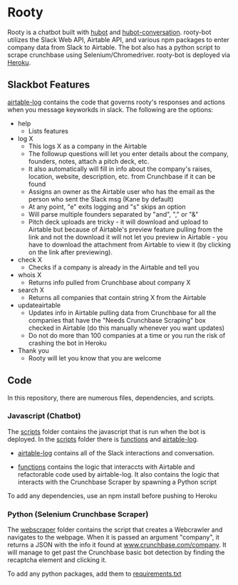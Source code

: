 # Rooty
Rooty is a chatbot built with [hubot](https://hubot.github.com/) and [hubot-conversation](https://www.npmjs.com/package/hubot-conversation). rooty-bot utilizes the Slack Web API, Airtable API, and various npm packages to enter company data from Slack to Airtable. The bot also has a python script to scrape crunchbase using Selenium/Chromedriver. rooty-bot is deployed via [Heroku](https://dashboard.heroku.com/apps/rooty-bot/logs).

## Slackbot Features
[airtable-log](./scripts/airtable-log.py) contains the code that governs rooty's responses and actions when you message keyworkds in slack. The following are the options:

* help
	* Lists features
* log X
	* This logs X as a company in the Airtable
	* The followup questions will let you enter details about the company, founders, notes, attach a pitch deck, etc.
	* It also automatically will fill in info about the company's raises, location, website, description, etc. from Crunchbase if it can be found
	* Assigns an owner as the Airtable user who has the email as the person who sent the Slack msg (Kane by default)
	* At any point, "e" exits logging and "s" skips an option
	* Will parse multiple founders separated by "and", "," or "&"
	* Pitch deck uploads are tricky - it will download and upload to Airtable but because of Airtable's preview feature pulling from the link and not the download it will not let you preview in Airtable - you have to download the attachment from Airtable to view it (by clicking on the link after previewing).
* check X
	* Checks if a company is already in the Airtable and tell you
* whois X
	* Returns info pulled from Crunchbase about company X
* search X
	* Returns all companies that contain string X from the Airtable
* updateairtable
	* Updates info in Airtable pulling data from Crunchbase for all the companies that have the "Needs Crunchbase Scraping" box checked in Airtable (do this manually whenever you want updates)
	* Do not do more than 100 companies at a time or you run the risk of crashing the bot in Heroku
* Thank you
	* Rooty will let you know that you are welcome

## Code
In this repository, there are numerous files, dependencies, and scripts. 
### Javascript (Chatbot)
The [scripts](./scripts) folder contains the javascript that is run when the bot is deployed. In the [scripts](./scripts) folder there is [functions](./scripts/functions.js) and [airtable-log](./scripts/airtable-log.js). 

* [airtable-log](./scripts/airtable-log.js) contains all of the Slack interactions and conversation. 

* [functions](./scripts/functions.js) contains the logic that interaccts with Airtable and refactorable code used by airtable-log. It also contains the logic that interacts with the Crunchbase Scraper by spawning a Python script

To add any dependencies, use an npm install before pushing to Heroku

### Python (Selenium Crunchbase Scraper)

The [webscraper](./webscraper.py) folder contains the script that creates a Webcrawler and navigates to the webpage. When it is passed an argument "company", it returns a JSON with the info it found at www.crunchbase.com/company. It will manage to get past the Crunchbase basic bot detection by finding the recaptcha element and clicking it.

To add any python packages, add them to [requirements.txt](./requirements.txt)


